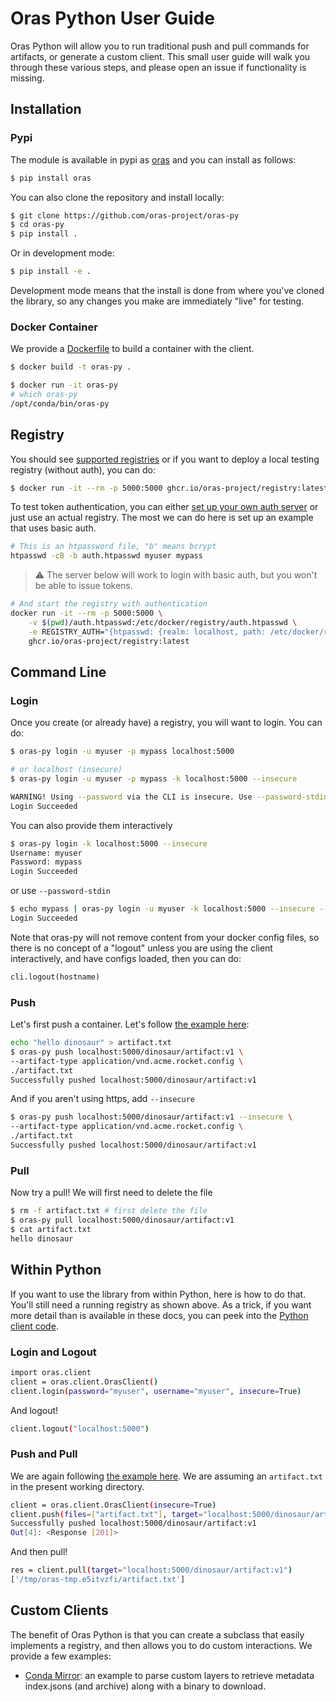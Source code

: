 # Oras Python User Guide

Oras Python will allow you to run traditional push and pull commands for artifacts,
or generate a custom client. This small user guide will walk you through these various
steps, and please open an issue if functionality is missing.

## Installation 

### Pypi

The module is available in pypi as [oras](https://pypi.org/project/oras/)
and you can install as follows:

```bash
$ pip install oras
``` 
   
You can also clone the repository and install locally:

```bash
$ git clone https://github.com/oras-project/oras-py
$ cd oras-py
$ pip install .
``` 

Or in development mode:

```bash
$ pip install -e .
```

Development mode means that the install is done from where you've cloned the library,
so any changes you make are immediately "live" for testing.

### Docker Container

We provide a [Dockerfile](https://github.com/oras-project/oras-py/blob/main/Dockerfile) to build a container with the client.

```bash
$ docker build -t oras-py .

$ docker run -it oras-py                                                                                                                   
# which oras-py
/opt/conda/bin/oras-py
```

## Registry

You should see [supported registries](https://oras.land/implementors/#docker-distribution) or if you
want to deploy a local testing registry (without auth), you can do:


```bash
$ docker run -it --rm -p 5000:5000 ghcr.io/oras-project/registry:latest
```

To test token authentication, you can either [set up your own auth server](https://github.com/adigunhammedolalekan/registry-auth)
or just use an actual registry. The most we can do here is set up an example that uses basic auth.


```bash
# This is an htpassword file, "b" means bcrypt
htpasswd -cB -b auth.htpasswd myuser mypass
```

> :warning: The server below will work to login with basic auth, but you won't be able to issue tokens.

```bash
# And start the registry with authentication
docker run -it --rm -p 5000:5000 \
    -v $(pwd)/auth.htpasswd:/etc/docker/registry/auth.htpasswd \
    -e REGISTRY_AUTH="{htpasswd: {realm: localhost, path: /etc/docker/registry/auth.htpasswd}}" \
    ghcr.io/oras-project/registry:latest
```

## Command Line

### Login

Once you create (or already have) a registry, you will want to login. You can do:

```bash
$ oras-py login -u myuser -p mypass localhost:5000

# or localhost (insecure)
$ oras-py login -u myuser -p mypass -k localhost:5000 --insecure

WARNING! Using --password via the CLI is insecure. Use --password-stdin.
Login Succeeded
```

You can also provide them interactively

        
```bash   
$ oras-py login -k localhost:5000 --insecure
Username: myuser
Password: mypass
Login Succeeded
```

or use `--password-stdin`

```bash
$ echo mypass | oras-py login -u myuser -k localhost:5000 --insecure --password-stdin
Login Succeeded
```

Note that oras-py will not remove content from your docker config files, so
there is no concept of a "logout" unless you are using the client interactively,
and have configs loaded, then you can do:

```python
cli.logout(hostname)
```

### Push

Let's first push a container. Let's follow [the example here](https://oras.land/cli/1_pushing/):

```bash
echo "hello dinosaur" > artifact.txt
$ oras-py push localhost:5000/dinosaur/artifact:v1 \
--artifact-type application/vnd.acme.rocket.config \
./artifact.txt
Successfully pushed localhost:5000/dinosaur/artifact:v1
```

And if you aren't using https, add `--insecure`

```bash
$ oras-py push localhost:5000/dinosaur/artifact:v1 --insecure \
--artifact-type application/vnd.acme.rocket.config \
./artifact.txt
Successfully pushed localhost:5000/dinosaur/artifact:v1
```

### Pull


Now try a pull! We will first need to delete the file

```bash
$ rm -f artifact.txt # first delete the file
$ oras-py pull localhost:5000/dinosaur/artifact:v1
$ cat artifact.txt
hello dinosaur
```

## Within Python

If you want to use the library from within Python, here is how to do that.
You'll still need a running registry as shown above. As a trick, if you want
more detail than is available in these docs, you can peek into the
[Python client code](https://github.com/oras-project/oras-py/tree/main/oras/cli).

### Login and Logout

```bash
import oras.client
client = oras.client.OrasClient()
client.login(password="myuser", username="myuser", insecure=True)
```

And logout!
        
```bash
client.logout("localhost:5000")   
```

### Push and Pull

We are again following [the example here](https://oras.land/cli/1_pushing/).
We are assuming an `artifact.txt` in the present working directory.


```bash    
client = oras.client.OrasClient(insecure=True)
client.push(files=["artifact.txt"], target="localhost:5000/dinosaur/artifact:v1")
Successfully pushed localhost:5000/dinosaur/artifact:v1
Out[4]: <Response [201]>
```

And then pull!

```bash
res = client.pull(target="localhost:5000/dinosaur/artifact:v1")
['/tmp/oras-tmp.e5itvzfi/artifact.txt']
```


## Custom Clients

The benefit of Oras Python is that you can create a subclass that easily implements
a registry, and then allows you to do custom interactions. We provide a few examples:

 - [Conda Mirror](https://github.com/oras-project/oras-py/blob/main/examples/conda-mirror.py): an example to parse custom layers to retrieve metadata index.jsons (and archive) along with a binary to download.
